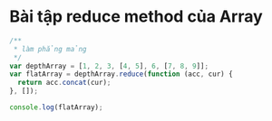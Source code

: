 # Bài tập reduce method của Array

```js
/**
 * làm phẳng mảng
 */
var depthArray = [1, 2, 3, [4, 5], 6, [7, 8, 9]];
var flatArray = depthArray.reduce(function (acc, cur) {
  return acc.concat(cur);
}, []);

console.log(flatArray);
```
